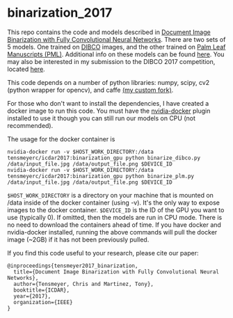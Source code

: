 # binarization_2017

This repo contains the code and models described in [Document Image Binarization with Fully Convolutional Neural Networks](https://arxiv.org/abs/1708.03276).  There are two sets of 5 models.  One trained on [DIBCO](https://vc.ee.duth.gr/dibco2017/) images, and the other trained on [Palm Leaf Manuscripts (PML)](http://amadi.univ-lr.fr/ICFHR2016_Contest/index.php/challenge-1).  Additional info on these models can be found [here](
https://ctensmeyer.github.io/publication/document_image_binarization_with_fully_convolutional_neural_networks/).  You may also be interested in my submission to the DIBCO 2017 competition, located [here](https://github.com/ctensmeyer/dibco_2017).

This code depends on a number of python libraries: numpy, scipy, cv2 (python wrapper for opencv), and caffe [(my custom fork)](https://github.com/ctensmeyer/caffe).

For those who don't want to install the dependencies, I have created a docker image to run this code. You must have the [nvidia-docker](https://github.com/NVIDIA/nvidia-docker) plugin installed to use it though you can still run our models on CPU (not recommended).

The usage for the docker container is

```
nvidia-docker run -v $HOST_WORK_DIRECTORY:/data tensmeyerc/icdar2017:binarization_gpu python binarize_dibco.py /data/input_file.jpg /data/output_file.png $DEVICE_ID
nvidia-docker run -v $HOST_WORK_DIRECTORY:/data tensmeyerc/icdar2017:binarization_gpu python binarize_plm.py /data/input_file.jpg /data/output_file.png $DEVICE_ID
```

`$HOST_WORK_DIRECTORY` is a directory on your machine that is mounted on /data inside of the docker container (using -v).  It's the only way to expose images to the docker container.
`$DEVICE_ID` is the ID of the GPU you want to use (typically 0).  If omitted, then the models are run in CPU mode.
There is no need to download the containers ahead of time.  If you have docker and nvidia-docker installed, running the above commands will pull the docker image (~2GB) if it has not been previously pulled.


If you find this code useful to your research, please cite our paper:

```
@inproceedings{tensmeyer2017_binarization,
  title={Document Image Binarization with Fully Convolutional Neural Networks},
  author={Tensmeyer, Chris and Martinez, Tony},
  booktitle={ICDAR},
  year={2017},
  organization={IEEE}
}
```

